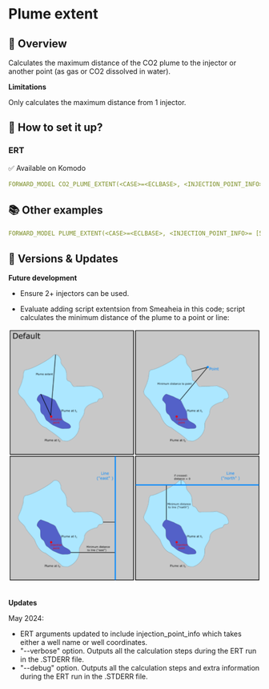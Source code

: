 # Plume extent

## 🎯 Overview

Calculates the maximum distance of the CO2 plume to the injector or another point (as gas or CO2 dissolved in water).

**Limitations**

Only calculates the maximum distance from 1 injector. 


## 📝 How to set it up?

### ERT

✅ Available on Komodo


``` yaml
FORWARD_MODEL CO2_PLUME_EXTENT(<CASE>=<ECLBASE>, <INJECTION_POINT_INFO>="S-J", <XARG1>= "--verbose")
```

## 📚 Other examples

``` yaml title="Calculates max extent for a well called S-J using [x,y] coordinates"
FORWARD_MODEL PLUME_EXTENT(<CASE>=<ECLBASE>, <INJECTION_POINT_INFO>= [560544,6703705], <XARG2> = "--debug")
```

## 🔧 Versions & Updates

**Future development**

- Ensure 2+ injectors can be used. 

- Evaluate adding script extentsion from Smeaheia in this code; script calculates the minimum distance of the plume to a point or line:

![image alt ><](./img/plume_extent2.png)
<br />
<br />

**Updates**

May 2024:

- ERT arguments updated to include injection_point_info which takes either a well name or well coordinates.
- "--verbose" option. Outputs all the calculation steps during the ERT run in the .STDERR file.
- "--debug" option. Outputs all the calculation steps and extra information during the ERT run in the .STDERR file.

